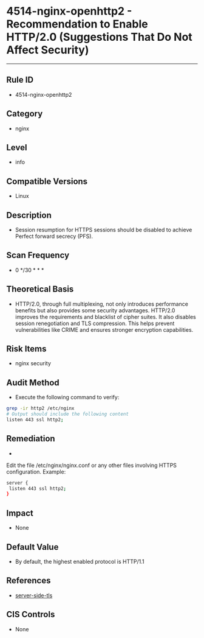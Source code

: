 # 4514-nginx-openhttp2 - Recommendation to Enable HTTP/2.0 (Suggestions That Do Not Affect Security)
---

## Rule ID

- 4514-nginx-openhttp2


## Category

- nginx


## Level

- info


## Compatible Versions


- Linux




## Description


- Session resumption for HTTPS sessions should be disabled to achieve Perfect forward secrecy (PFS).



## Scan Frequency
- 0 */30 * * *

## Theoretical Basis


- HTTP/2.0, through full multiplexing, not only introduces performance benefits but also provides some security advantages. HTTP/2.0 improves the requirements and blacklist of cipher suites. It also disables session renegotiation and TLS compression. This helps prevent vulnerabilities like CRIME and ensures stronger encryption capabilities.



## Risk Items


- nginx security



## Audit Method
- Execute the following command to verify:

```bash
grep -ir http2 /etc/nginx
# Output should include the following content
listen 443 ssl http2;
```



## Remediation
- 
Edit the file /etc/nginx/nginx.conf or any other files involving HTTPS configuration. Example:
```bash
server {
 listen 443 ssl http2;
}
```



## Impact


- None




## Default Value


- By default, the highest enabled protocol is HTTP/1.1




## References


- [server-side-tls](https://mozilla.github.io/server-side-tls/ssl-config-generator/)



## CIS Controls


- None